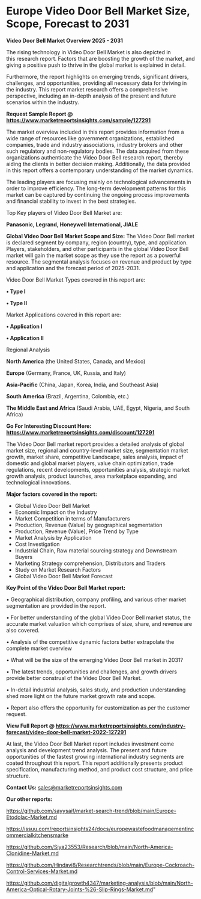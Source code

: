 # Europe Video Door Bell Market Size, Scope, Forecast to 2031

<Strong> Video Door Bell Market Overview 2025 - 2031</strong>

The rising technology in Video Door Bell Market is also depicted in this research report. Factors that are boosting the growth of the market, and giving a positive push to thrive in the global market is explained in detail.

Furthermore, the report highlights on emerging trends, significant drivers, challenges, and opportunities, providing all necessary data for thriving in the industry. This report market research offers a comprehensive perspective, including an in-depth analysis of the present and future scenarios within the industry.

<strong>Request Sample Report @ <a href=https://www.marketreportsinsights.com/sample/127291>https://www.marketreportsinsights.com/sample/127291</a></strong>

The market overview included in this report provides information from a wide range of resources like government organizations, established companies, trade and industry associations, industry brokers and other such regulatory and non-regulatory bodies. The data acquired from these organizations authenticate the Video Door Bell research report, thereby aiding the clients in better decision making. Additionally, the data provided in this report offers a contemporary understanding of the market dynamics.

The leading players are focusing mainly on technological advancements in order to improve efficiency. The long-term development patterns for this market can be captured by continuing the ongoing process improvements and financial stability to invest in the best strategies.

Top Key players of Video Door Bell Market are:

<strong>Panasonic, Legrand, Honeywell International, JIALE</strong>

<strong><b>Global Video Door Bell Market Scope and Size:</b></strong>
The Video Door Bell market is declared segment by company, region (country), type, and application. Players, stakeholders, and other participants in the global Video Door Bell market will gain the market scope as they use the report as a powerful resource. The segmental analysis focuses on revenue and product by type and application and the forecast period of 2025-2031.

Video Door Bell Market Types covered in this report are:

<strong>• Type I

• Type II</strong>

Market Applications covered in this report are:

<strong>• Application I

• Application II</strong> 

Regional Analysis

<strong>North America</strong> (the United States, Canada, and Mexico)

<strong>Europe</strong> (Germany, France, UK, Russia, and Italy)

<strong>Asia-Pacific</strong> (China, Japan, Korea, India, and Southeast Asia)

<strong>South America</strong> (Brazil, Argentina, Colombia, etc.)

<strong>The Middle East and Africa</strong> (Saudi Arabia, UAE, Egypt, Nigeria, and South Africa)

<strong>Go For Interesting Discount Here: <a href=https://www.marketreportsinsights.com/discount/127291>https://www.marketreportsinsights.com/discount/127291</a></strong>

The Video Door Bell market report provides a detailed analysis of global market size, regional and country-level market size, segmentation market growth, market share, competitive Landscape, sales analysis, impact of domestic and global market players, value chain optimization, trade regulations, recent developments, opportunities analysis, strategic market growth analysis, product launches, area marketplace expanding, and technological innovations.

<strong><b>Major factors covered in the report:</b></strong>
<ul>
  <li>Global Video Door Bell Market </li>
  <li>Economic Impact on the Industry</li>
  <li>Market Competition in terms of Manufacturers</li>
  <li>Production, Revenue (Value) by geographical segmentation</li>
  <li>Production, Revenue (Value), Price Trend by Type</li>
  <li>Market Analysis by Application</li>
  <li>Cost Investigation</li>
  <li>Industrial Chain, Raw material sourcing strategy and Downstream Buyers</li>
  <li>Marketing Strategy comprehension, Distributors and Traders</li>
  <li>Study on Market Research Factors</li>
  <li>Global Video Door Bell Market Forecast</li>
</ul>

<strong><b>Key Point of the Video Door Bell Market report:</b></strong>

• Geographical distribution, company profiling, and various other market segmentation are provided in the report.

• For better understanding of the global Video Door Bell market status, the accurate market valuation which comprises of size, share, and revenue are also covered.

• Analysis of the competitive dynamic factors better extrapolate the complete market overview

• What will be the size of the emerging Video Door Bell market in 2031?

• The latest trends, opportunities and challenges, and growth drivers provide better construal of the Video Door Bell Market.

• In-detail industrial analysis, sales study, and production understanding shed more light on the future market growth rate and scope.

• Report also offers the opportunity for customization as per the customer request.

<strong><b>View Full Report @ <a href=https://www.marketreportsinsights.com/industry-forecast/video-door-bell-market-2022-127291>https://www.marketreportsinsights.com/industry-forecast/video-door-bell-market-2022-127291</a></b></strong>


At last, the Video Door Bell Market report includes investment come analysis and development trend analysis. The present and future opportunities of the fastest growing international industry segments are coated throughout this report. This report additionally presents product specification, manufacturing method, and product cost structure, and price structure.

<strong>Contact Us:</strong>
sales@marketreportsinsights.com

<strong>Our other reports:</strong>

<a href=https://github.com/sayysaif/market-search-trend/blob/main/Europe-Etodolac-Market.md>https://github.com/sayysaif/market-search-trend/blob/main/Europe-Etodolac-Market.md</a>

<a href=https://issuu.com/reportsinsights24/docs/europewastefoodmanagementincommercialkitchensmarke>https://issuu.com/reportsinsights24/docs/europewastefoodmanagementincommercialkitchensmarke</a>

<a href=https://github.com/Siya23553/Research/blob/main/North-America-Clonidine-Market.md>https://github.com/Siya23553/Research/blob/main/North-America-Clonidine-Market.md</a>

<a href=https://github.com/Hindavi8/Researchtrends/blob/main/Europe-Cockroach-Control-Services-Market.md>https://github.com/Hindavi8/Researchtrends/blob/main/Europe-Cockroach-Control-Services-Market.md</a>

<a href=https://github.com/digitalgrowth4347/marketing-analysis/blob/main/North-America-Optical-Rotary-Joints-%26-Slip-Rings-Market.md>https://github.com/digitalgrowth4347/marketing-analysis/blob/main/North-America-Optical-Rotary-Joints-%26-Slip-Rings-Market.md</a>"
